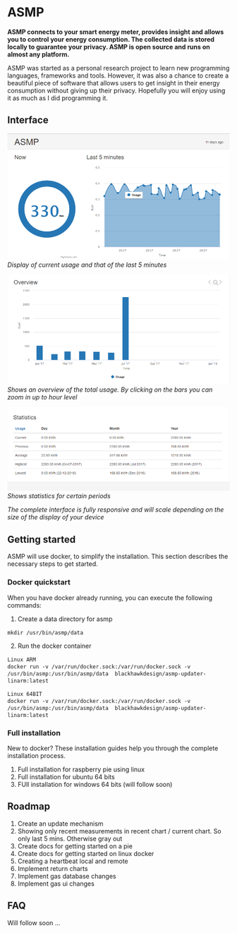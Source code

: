 # ASMP
**ASMP connects to your smart energy meter, provides insight and allows you to control your energy consumption. The collected data is stored locally to guarantee your privacy. ASMP is  open source and runs on almost any platform.**

ASMP was started as a personal research project to learn new programming languages, frameworks and tools. However, it was also a chance to create a beautiful piece of software that allows users to get insight in their energy consumption without giving up their privacy. Hopefully you will enjoy using it as much as I did programming it. 

## Interface

![Desktop Interface screenshot 1](/doc/screenshots/interface/interface_sh1.png)
*Display of current usage and that of the last 5 minutes*

![Interface screenshot 2](/doc/screenshots/interface/interface_sh2.png)
*Shows an overview of the total usage. By clicking on the bars you can zoom in up to hour level*

![Interface screenshot 3](/doc/screenshots/interface/interface_sh3.png)
*Shows statistics for certain periods*

*The complete interface is fully responsive and will scale depending on the size of the display of your device*

## Getting started
ASMP will use docker, to simplify the installation. This section describes the necessary steps to get started.

### Docker quickstart
When you have docker already running, you can execute the following commands:

1. Create a data directory for asmp
```
mkdir /usr/bin/asmp/data
```

2. Run the docker container
```
Linux ARM
docker run -v /var/run/docker.sock:/var/run/docker.sock -v /usr/bin/asmp:/usr/bin/asmp/data  blackhawkdesign/asmp-updater-linarm:latest
```
```
Linux 64BIT
docker run -v /var/run/docker.sock:/var/run/docker.sock -v /usr/bin/asmp:/usr/bin/asmp/data  blackhawkdesign/asmp-updater-linarm:latest
```

### Full installation 
New to docker? These installation guides help you through the complete installation process.
1. Full installation for raspberry pie using linux
2. Full installation for ubuntu 64 bits
3. FUll installation for windows 64 bits (will follow soon)

## Roadmap
1. Create an update mechanism
2. Showing only recent measurements in recent chart / current chart. So only last 5 mins. Otherwise gray out
3. Create docs for getting started on a pie
4. Create docs for getting started on linux docker
5. Creating a heartbeat local and remote
6. Implement return charts
7. Implement gas database changes
8. Implement gas ui changes

## FAQ
Will follow soon ...
